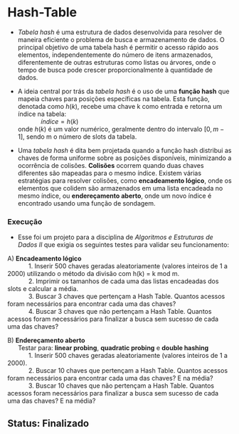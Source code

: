 # Hash-Table
- *Tabela hash* é uma estrutura de dados desenvolvida para resolver de maneira eficiente o problema de busca e armazenamento de dados. O principal objetivo de uma tabela hash é permitir o acesso rápido aos elementos, independentemente do número de itens armazenados, diferentemente de outras estruturas como listas ou árvores, onde o tempo de busca pode crescer proporcionalmente à quantidade de dados.
- A ideia central por trás da *tabela hash* é o uso de uma **função hash** que mapeia chaves para posições específicas na tabela. Esta função, denotada como $h(k)$, recebe uma chave k como entrada e retorna um índice na tabela:  
&nbsp;&nbsp;&nbsp;&nbsp;&nbsp;&nbsp;&nbsp;&nbsp;&nbsp;&nbsp;&nbsp;&nbsp; $índice=h(k)$  
onde $h(k)$ é um valor numérico, geralmente dentro do intervalo $[0, m-1]$, sendo m o número de slots da tabela.

- Uma *tabela hash* é dita bem projetada quando a função hash distribui as chaves de forma uniforme sobre as posições disponíveis, minimizando a ocorrência de colisões. **Colisões** ocorrem quando duas chaves diferentes são mapeadas para o mesmo índice. Existem várias estratégias para resolver colisões, como **encadeamento lógico**, onde os elementos que colidem são armazenados em uma lista encadeada no mesmo índice, ou **endereçamento aberto**, onde um novo índice é encontrado usando uma função de sondagem.

### Execução
- Esse foi um projeto para a disciplina de *Algoritmos e Estruturas de Dados II* que exigia os seguintes testes para validar seu funcionamento:

A) **Encadeamento lógico**  
&nbsp;&nbsp;&nbsp;&nbsp;&nbsp;&nbsp;&nbsp;&nbsp;&nbsp;&nbsp;&nbsp;&nbsp;1. Inserir 500 chaves geradas aleatoriamente (valores inteiros de 1 a 2000) utilizando o método da divisão com h(k) = k mod m.  
&nbsp;&nbsp;&nbsp;&nbsp;&nbsp;&nbsp;&nbsp;&nbsp;&nbsp;&nbsp;&nbsp;&nbsp;2. Imprimir os tamanhos de cada uma das listas encadeadas dos slots e calcular a média.  
&nbsp;&nbsp;&nbsp;&nbsp;&nbsp;&nbsp;&nbsp;&nbsp;&nbsp;&nbsp;&nbsp;&nbsp;3. Buscar 3 chaves que pertençam a Hash Table. Quantos acessos foram necessários para encontrar cada uma das chaves?  
&nbsp;&nbsp;&nbsp;&nbsp;&nbsp;&nbsp;&nbsp;&nbsp;&nbsp;&nbsp;&nbsp;&nbsp;4. Buscar 3 chaves que não pertençam a Hash Table. Quantos acessos foram necessários para finalizar a busca sem sucesso de cada uma das chaves?  

B) **Endereçamento aberto**  
&nbsp;&nbsp;&nbsp;&nbsp;&nbsp;&nbsp;Testar para: **linear probing**, **quadratic probing** e **double hashing**  
&nbsp;&nbsp;&nbsp;&nbsp;&nbsp;&nbsp;&nbsp;&nbsp;&nbsp;&nbsp;&nbsp;&nbsp;1. Inserir 500 chaves geradas aleatoriamente (valores inteiros de 1 a 2000).  
&nbsp;&nbsp;&nbsp;&nbsp;&nbsp;&nbsp;&nbsp;&nbsp;&nbsp;&nbsp;&nbsp;&nbsp;2. Buscar 10 chaves que pertençam a Hash Table. Quantos acessos foram necessários para encontrar cada uma das chaves? E na média?  
&nbsp;&nbsp;&nbsp;&nbsp;&nbsp;&nbsp;&nbsp;&nbsp;&nbsp;&nbsp;&nbsp;&nbsp;3. Buscar 10 chaves que não pertençam a Hash Table. Quantos acessos foram necessários para finalizar a busca sem sucesso de cada uma das chaves? E na média?  

##  Status: Finalizado
